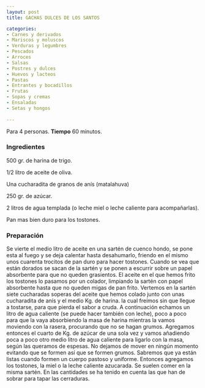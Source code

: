 ```yaml
---
layout: post
title: GACHAS DULCES DE LOS SANTOS

categories:
- Carnes y derivados
- Mariscos y moluscos
- Verduras y legumbres
- Pescados
- Arroces
- Salsas
- Postres y dulces
- Huevos y lacteos
- Pastas
- Entrantes y bocadillos
- Frutas
- Sopas y cremas
- Ensaladas
- Setas y hongos
 
---
```

Para 4 personas.
<b>Tiempo</b> 60 minutos.

<h3>Ingredientes</h3>

500 gr. de harina de trigo.

1/2 litro de aceite de oliva.

Una cucharadita de granos de anís (matalahuva)

250 gr. de azúcar.

2 litros de agua templada (o leche miel o leche caliente para acompañarlas).

Pan mas bien duro para los tostones.

<h3>Preparación</h3>

Se vierte el medio litro de aceite en una sartén de cuenco hondo, se pone esta al fuego y se deja calentar hasta desahumarlo, friendo en el mismo unos cuarenta trocitos de pan duro para hacer tostones. Cuando se vea que están dorados se sacan de la sartén y se ponen a escurrir sobre un papel absorbente para que no queden grasientos. El aceite en el que hemos frito los tostones lo pasamos por un colador, limpiando la sartén con papel absorbente hasta que no queden migas de pan frito. Vertemos en la sartén siete cucharadas soperas del aceite que hemos colado junto con unas cucharadita de anís y el medio Kg. de harina. la cual freímos sin que llegue a tostarse, para que pierda el sabor a cruda. A continuación echamos un litro de agua caliente (se puede hacer también con leche), poco a poco para que la vaya absorbiendo la masa de harina mientras la vamos moviendo con la rasera, procurando que no se hagan grumos. Agregamos entonces el cuarto de Kg. de azúcar de una sola vez y vamos añadiendo poca a poco otro medio litro de agua caliente para ligarlo con la masa, según las queramos de espesas. No dejamos de mover en ningún momento evitando que se formen así que se formen grumos. Sabremos que ya están listas cuando formen un cuerpo pastoso y uniforme. Entonces agregamos los tostones, la miel o la leche caliente azucarada. Se suelen comer en la misma sartén. En las cantidades se ha tenido en cuenta las que han de sobrar para tapar las cerraduras.

